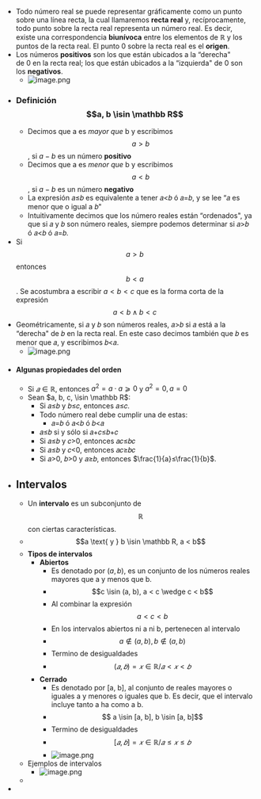 - Todo número real se puede representar gráficamente como un punto sobre una lı́nea recta, la cual llamaremos **recta real** y, recı́procamente, todo punto sobre la recta real representa un número real. Es decir, existe una correspondencia **biunı́voca** entre los elementos de ℝ y los puntos de la recta real. El punto 0 sobre la recta real es el **origen**.
- Los números **positivos** son los que están ubicados a la “derecha" de 0 en la recta real; los que están ubicados a la “izquierda" de 0 son los **negativos**.
	- ![image.png](../assets/image_1661013271186_0.png)
- ### Definición $$a, b \isin \mathbb R$$
	- Decimos que a es *mayor que* b y escribimos $$a > b$$, si $a - b$ es un número **positivo**
	- Decimos que a es *menor que* b y escribimos $$a < b$$, si $a - b$ es un número **negativo**
	- La expresión 𝑎≤𝑏 es equivalente a tener 𝑎<𝑏 ó 𝑎=𝑏, y se lee “𝑎 es menor que o igual a 𝑏"
	- Intuitivamente decimos que los número reales están “ordenados", ya que si 𝑎 y 𝑏 son número reales, siempre podemos determinar si 𝑎>𝑏 ó 𝑎<𝑏 ó 𝑎=𝑏.
- Si $$a > b$$ entonces $$b < a$$. Se acostumbra a escribir $a < b < c$ que es la forma corta de la expresión $$a < b \wedge b < c$$
- Geométricamente, si 𝑎 y 𝑏 son números reales, 𝑎>𝑏 si 𝑎 está a la “derecha" de 𝑏 en la recta real. En este caso decimos también que 𝑏 es menor que 𝑎, y escribimos 𝑏<𝑎.
	- ![image.png](../assets/image_1661013247521_0.png)
- #### Algunas propiedades del orden
	- Si $𝑎∈ℝ$, entonces $a^2 =a⋅a⩾0$ y $a^2=0, a = 0$
	- Sean $a, b, c, \isin \mathbb R$:
		- Si 𝑎≤𝑏 y 𝑏≤𝑐, entonces 𝑎≤𝑐.
		- Todo número real debe cumplir una de estas:
			- 𝑎=𝑏  ó 𝑎<𝑏 ó 𝑏<𝑎
		- 𝑎≤𝑏  si y sólo si 𝑎+𝑐≤𝑏+𝑐
		- Si 𝑎≤𝑏 y 𝑐>0, entonces 𝑎𝑐≤𝑏𝑐
		- Si 𝑎≤𝑏 y 𝑐<0, entonces 𝑎𝑐≥𝑏𝑐
		- Si 𝑎>0, 𝑏>0 y 𝑎≥𝑏, entonces $\frac{1}{a}≤\frac{1}{b}$.
- ## Intervalos
	- Un **intervalo** es un subconjunto de $$\mathbb R$$ con ciertas características.
	- $$a \text{ y } b \isin \mathbb R, a < b$$
	- **Tipos de intervalos**
		- **Abiertos**
			- Es denotado por $(a, b)$, es un conjunto de los números reales mayores que a y menos que b.
			- $$c \isin (a, b), a < c \wedge c < b$$
			- Al combinar la expresión $$a < c < b$$
			- En los intervalos abiertos ni a ni b, pertenecen al intervalo
			- $$ a \notin (a, b), b \notin (a, b)$$
			- Termino de desigualdades
			- $$(𝑎,𝑏)={𝑥∈ℝ/𝑎<𝑥<𝑏}$$
		- **Cerrado**
			- Es denotado por [a, b], al conjunto de reales mayores o iguales a y menores o iguales que b. Es decir, que el intervalo incluye tanto a ha como a b.
			- $$ a \isin [a, b], b \isin [a, b]$$
			- Termino de desigualdades
			- $$[𝑎,𝑏]={𝑥∈ℝ/𝑎≤𝑥≤𝑏}$$
			- ![image.png](../assets/image_1661013203133_0.png)
	- Ejemplos de intervalos
		- ![image.png](../assets/image_1661013077208_0.png)
	-
-